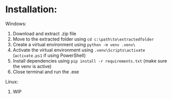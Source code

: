 # Installation:
  
  Windows:
  1. Download and extract .zip file
  2. Move to the extracted folder using ```cd c:\path\to\extractedfolder```
  3. Create a virtual environment using ```python -m venv .venv\```
  4. Activate the virtual environment using ```.venv\Scripts\activate``` (```activate.ps1``` if using PowerShell)
  5. Install dependencies using ```pip install -r requirements.txt``` (make sure the venv is active)
  6. Close terminal and run the .exe

  Linux:
  1. WIP

